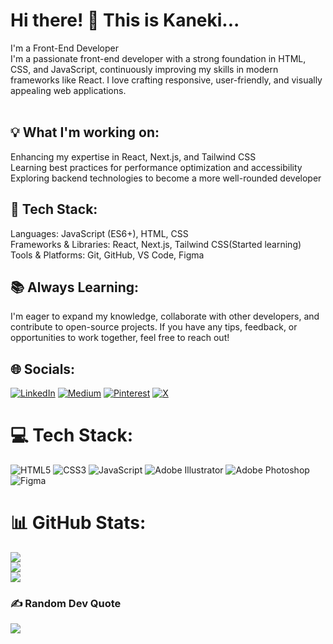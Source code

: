 <h1>Hi there! 👋 This is Kaneki...</h1>
I'm a Front-End Developer<br>I'm a passionate front-end developer with a strong foundation in HTML, CSS, and JavaScript, continuously improving my skills in modern frameworks like React. I love crafting responsive, user-friendly, and visually appealing web applications.<br><br><h2>💡 What I'm working on:</h2>Enhancing my expertise in React, Next.js, and Tailwind CSS<br>Learning best practices for performance optimization and accessibility<br>Exploring backend technologies to become a more well-rounded developer<br><h2>🚀 Tech Stack:</h2>Languages: JavaScript (ES6+), HTML, CSS<br>Frameworks & Libraries: React, Next.js, Tailwind CSS(Started learning)<br>Tools & Platforms: Git, GitHub, VS Code, Figma<br><h2>📚 Always Learning:</h2>I'm eager to expand my knowledge, collaborate with other developers, and contribute to open-source projects. If you have any tips, feedback, or opportunities to work together, feel free to reach out!


## 🌐 Socials:
[![LinkedIn](https://img.shields.io/badge/LinkedIn-%230077B5.svg?logo=linkedin&logoColor=white)](https://linkedin.com/in/https://www.linkedin.com/in/sushil--thapa) [![Medium](https://img.shields.io/badge/Medium-12100E?logo=medium&logoColor=white)](https://medium.com/@@kaneki-09) [![Pinterest](https://img.shields.io/badge/Pinterest-%23E60023.svg?logo=Pinterest&logoColor=white)](https://pinterest.com/@kaneki_09) [![X](https://img.shields.io/badge/X-black.svg?logo=X&logoColor=white)](https://x.com/@kanekii_09) 

# 💻 Tech Stack:
![HTML5](https://img.shields.io/badge/html5-%23E34F26.svg?style=plastic&logo=html5&logoColor=white) ![CSS3](https://img.shields.io/badge/css3-%231572B6.svg?style=plastic&logo=css3&logoColor=white) ![JavaScript](https://img.shields.io/badge/javascript-%23323330.svg?style=plastic&logo=javascript&logoColor=%23F7DF1E) ![Adobe Illustrator](https://img.shields.io/badge/adobe%20illustrator-%23FF9A00.svg?style=plastic&logo=adobe%20illustrator&logoColor=white) ![Adobe Photoshop](https://img.shields.io/badge/adobe%20photoshop-%2331A8FF.svg?style=plastic&logo=adobe%20photoshop&logoColor=white) ![Figma](https://img.shields.io/badge/figma-%23F24E1E.svg?style=plastic&logo=figma&logoColor=white)
# 📊 GitHub Stats:
![](https://github-readme-stats.vercel.app/api?username=Kaneki-09&theme=dark&hide_border=false&include_all_commits=false&count_private=false)<br/>
![](https://github-readme-streak-stats.herokuapp.com/?user=Kaneki-09&theme=dark&hide_border=false)<br/>
![](https://github-readme-stats.vercel.app/api/top-langs/?username=Kaneki-09&theme=dark&hide_border=false&include_all_commits=false&count_private=false&layout=compact)

### ✍️ Random Dev Quote
![](https://quotes-github-readme.vercel.app/api?type=horizontal&theme=radical)

